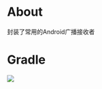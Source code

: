 # About
封装了常用的Android广播接收者

# Gradle
[![](https://jitpack.io/v/zj565061763/receiver.svg)](https://jitpack.io/#zj565061763/receiver)
